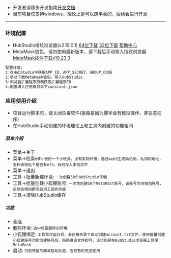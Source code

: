 - 开发者请移步开发指南[开发文档](https://github.com/Autumn-Rains-yan/airdrop-spider/blob/main/README.dev.md)
- 目前项目仅支持windows，理论上是可以跨平台的，后续会进行开发
---
### 环境配置
- HubStudio指纹浏览器(v2.19.0.1)
[64位下载](https://www.hubstudio.io/xxxlllyyy/123/2.19.0.1/64/HubstudioSetup-v2.19.0.1_x64.exe)
[32位下载](https://www.hubstudio.io/xxxlllyyy/123/2.19.0.1/32/HubstudioSetup-v2.19.0.1_x86.exe)
[帮助中心](https://support.hubstudio.cn/7cc7/4d9b)
- MetaMask钱包，请勿使用最新版本，请下载后手动导入指纹浏览器 [MateMask插件下载v10.23.3](https://github.com/MetaMask/metamask-extension/releases/download/v10.23.3/metamask-chrome-10.23.3.zip)
```html
配置详情:
1:在HubStudio中获取APP_ID，APP_SECRET，GROUP_CODE
2:手动下载MetaMask钱包，导入HubStudio
3:浏览器扩展程序页面获取扩展程序ID
4:配置填入应用根目录下constant.json
```
### 应用使用介绍
- 项目运行脚本时，请关闭杀毒软件(报毒是因为脚本会有模拟操作，非恶意程序)
- 在HubStudio手动创建的环境理论上和工具内创建的功能相同

##### 菜单介绍
- 菜单->关于
- 菜单->检索eth: `做的一个小玩具，没有实际作用，通过web3生成助记词，私钥和地址，去扫该地址下是否有eth，有则存入本地文件`
- 菜单->退出
- 工具->批量新建环境: `一次创建50个HubStudio环境`
- 工具->批量创建小狐狸账号: `一次性创建50个MetaMast账号，该账号为冷钱包账号，后续会增加断网启用工具的功能`
- 工具->清除HubStudio缓存

##### 功能
- 全选
- 删除环境: `选中想要删除的环境`
- 小狐狸绑定: `工具首次运行后，会在根目录下自动创建account.txt文件，使用批量创建小狐狸账号功能创建账号后，粘贴进该文件即可，该功能是在HubStudio浏览器上登录MetaMask`
- 启动: `目前预留的脚本启动功能，当前暂时无法使用`
